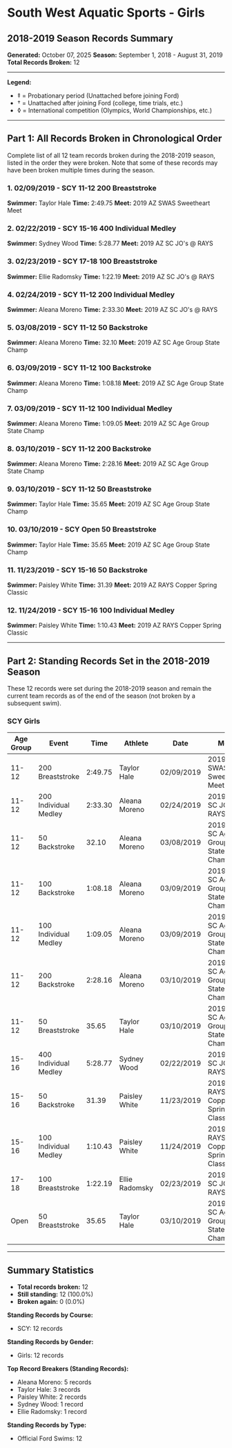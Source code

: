 # South West Aquatic Sports - Girls
## 2018-2019 Season Records Summary

**Generated:** October 07, 2025
**Season:** September 1, 2018 - August 31, 2019
**Total Records Broken:** 12

---

**Legend:**
- ‡ = Probationary period (Unattached before joining Ford)
- † = Unattached after joining Ford (college, time trials, etc.)
- ◊ = International competition (Olympics, World Championships, etc.)

---

## Part 1: All Records Broken in Chronological Order

Complete list of all 12 team records broken during the 2018-2019 season,
listed in the order they were broken. Note that some of these records may have
been broken multiple times during the season.

### 1. 02/09/2019 - SCY 11-12 200 Breaststroke

**Swimmer:** Taylor Hale
**Time:** 2:49.75
**Meet:** 2019 AZ SWAS Sweetheart Meet

### 2. 02/22/2019 - SCY 15-16 400 Individual Medley

**Swimmer:** Sydney Wood
**Time:** 5:28.77
**Meet:** 2019 AZ SC JO's @ RAYS

### 3. 02/23/2019 - SCY 17-18 100 Breaststroke

**Swimmer:** Ellie Radomsky
**Time:** 1:22.19
**Meet:** 2019 AZ SC JO's @ RAYS

### 4. 02/24/2019 - SCY 11-12 200 Individual Medley

**Swimmer:** Aleana Moreno
**Time:** 2:33.30
**Meet:** 2019 AZ SC JO's @ RAYS

### 5. 03/08/2019 - SCY 11-12 50 Backstroke

**Swimmer:** Aleana Moreno
**Time:** 32.10
**Meet:** 2019 AZ SC Age Group State Champ

### 6. 03/09/2019 - SCY 11-12 100 Backstroke

**Swimmer:** Aleana Moreno
**Time:** 1:08.18
**Meet:** 2019 AZ SC Age Group State Champ

### 7. 03/09/2019 - SCY 11-12 100 Individual Medley

**Swimmer:** Aleana Moreno
**Time:** 1:09.05
**Meet:** 2019 AZ SC Age Group State Champ

### 8. 03/10/2019 - SCY 11-12 200 Backstroke

**Swimmer:** Aleana Moreno
**Time:** 2:28.16
**Meet:** 2019 AZ SC Age Group State Champ

### 9. 03/10/2019 - SCY 11-12 50 Breaststroke

**Swimmer:** Taylor Hale
**Time:** 35.65
**Meet:** 2019 AZ SC Age Group State Champ

### 10. 03/10/2019 - SCY Open 50 Breaststroke

**Swimmer:** Taylor Hale
**Time:** 35.65
**Meet:** 2019 AZ SC Age Group State Champ

### 11. 11/23/2019 - SCY 15-16 50 Backstroke

**Swimmer:** Paisley White
**Time:** 31.39
**Meet:** 2019 AZ RAYS Copper Spring Classic

### 12. 11/24/2019 - SCY 15-16 100 Individual Medley

**Swimmer:** Paisley White
**Time:** 1:10.43
**Meet:** 2019 AZ RAYS Copper Spring Classic

---

## Part 2: Standing Records Set in the 2018-2019 Season

These 12 records were set during the 2018-2019 season and remain
the current team records as of the end of the season (not broken by a subsequent swim).

### SCY Girls

| Age Group | Event | Time | Athlete | Date | Meet |
|-----------|-------|------|---------|------|------|
| 11-12 | 200 Breaststroke | 2:49.75 | Taylor Hale | 02/09/2019 | 2019 AZ SWAS Sweetheart Meet |
| 11-12 | 200 Individual Medley | 2:33.30 | Aleana Moreno | 02/24/2019 | 2019 AZ SC JO's @ RAYS |
| 11-12 | 50 Backstroke | 32.10 | Aleana Moreno | 03/08/2019 | 2019 AZ SC Age Group State Champ |
| 11-12 | 100 Backstroke | 1:08.18 | Aleana Moreno | 03/09/2019 | 2019 AZ SC Age Group State Champ |
| 11-12 | 100 Individual Medley | 1:09.05 | Aleana Moreno | 03/09/2019 | 2019 AZ SC Age Group State Champ |
| 11-12 | 200 Backstroke | 2:28.16 | Aleana Moreno | 03/10/2019 | 2019 AZ SC Age Group State Champ |
| 11-12 | 50 Breaststroke | 35.65 | Taylor Hale | 03/10/2019 | 2019 AZ SC Age Group State Champ |
| 15-16 | 400 Individual Medley | 5:28.77 | Sydney Wood | 02/22/2019 | 2019 AZ SC JO's @ RAYS |
| 15-16 | 50 Backstroke | 31.39 | Paisley White | 11/23/2019 | 2019 AZ RAYS Copper Spring Classic |
| 15-16 | 100 Individual Medley | 1:10.43 | Paisley White | 11/24/2019 | 2019 AZ RAYS Copper Spring Classic |
| 17-18 | 100 Breaststroke | 1:22.19 | Ellie Radomsky | 02/23/2019 | 2019 AZ SC JO's @ RAYS |
| Open | 50 Breaststroke | 35.65 | Taylor Hale | 03/10/2019 | 2019 AZ SC Age Group State Champ |


---

## Summary Statistics

- **Total records broken:** 12
- **Still standing:** 12 (100.0%)
- **Broken again:** 0 (0.0%)

**Standing Records by Course:**
- SCY: 12 records

**Standing Records by Gender:**
- Girls: 12 records

**Top Record Breakers (Standing Records):**
- Aleana Moreno: 5 records
- Taylor Hale: 3 records
- Paisley White: 2 records
- Sydney Wood: 1 record
- Ellie Radomsky: 1 record

**Standing Records by Type:**
- Official Ford Swims: 12
